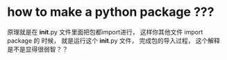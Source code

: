 how to make a python package ???
======================================

原理就是在  __init__.py 文件里面把包都import进行， 这样你其他文件 import package 的
时候， 就是运行这个 __init__.py 文件， 完成包的导入过程， 这个解释是不是显得很弱智？？
